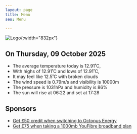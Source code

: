 ```yaml
---
layout: page
title: Menu
seo: Menu

---
```


![Logo](/images/logo.jpg){:width="832px"}

<!-- weather_marker starts -->
## On Thursday, 09 October 2025

- The average temperature today is 12.91˚C,
- With highs of 12.91˚C and lows of 12.91˚C,
- It may feel like 12.5˚C with broken clouds
- The wind speed is 0.79m/s and visibility is 10000m
- The pressure is 1031hPa and humidity is 86%
- The sun will rise at 06:22 and set at 17:28

<!-- weather_marker ends -->

## Sponsors

- [Get £50 credit when switching to Octopus Energy](https://bit.ly/3oD1nnS)
- [Get £75 when taking a 1000mb YouFibre broadband plan](https://aklam.io/91zWhU?)
